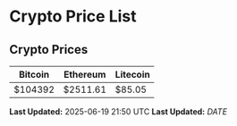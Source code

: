 # Crypto Price List

## Crypto Prices
| Bitcoin | Ethereum | Litecoin |
| ------- | -------- | -------- |
| $104392 | $2511.61 | $85.05 |
**Last Updated:** 2025-06-19 21:50 UTC
**Last Updated:** $DATE$
